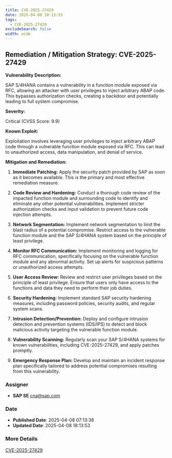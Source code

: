 ```yaml
---
title: CVE-2025-27429
date: 2025-04-08 18:13:53
tags:
  - CVE-2025-27429
excludeSearch: false
width: wide
---
```


## Remediation / Mitigation Strategy: CVE-2025-27429

**Vulnerability Description:**

SAP S/4HANA contains a vulnerability in a function module exposed via RFC, allowing an attacker with user privileges to inject arbitrary ABAP code. This bypasses authorization checks, creating a backdoor and potentially leading to full system compromise.

**Severity:**

Critical (CVSS Score: 9.9)

**Known Exploit:**

Exploitation involves leveraging user privileges to inject arbitrary ABAP code through a vulnerable function module exposed via RFC. This can lead to unauthorized access, data manipulation, and denial of service.

**Mitigation and Remediation:**

1.  **Immediate Patching:** Apply the security patch provided by SAP as soon as it becomes available. This is the primary and most effective remediation measure.

2.  **Code Review and Hardening:** Conduct a thorough code review of the impacted function module and surrounding code to identify and eliminate any other potential vulnerabilities. Implement stricter authorization checks and input validation to prevent future code injection attempts.

3.  **Network Segmentation:** Implement network segmentation to limit the blast radius of a potential compromise. Restrict access to the vulnerable function module and the SAP S/4HANA system based on the principle of least privilege.

4.  **Monitor RFC Communication:** Implement monitoring and logging for RFC communication, specifically focusing on the vulnerable function module and any abnormal activity. Set up alerts for suspicious patterns or unauthorized access attempts.

5.  **User Access Review:** Review and restrict user privileges based on the principle of least privilege. Ensure that users only have access to the functions and data they need to perform their job duties.

6.  **Security Hardening:** Implement standard SAP security hardening measures, including password policies, security audits, and regular system scans.

7.  **Intrusion Detection/Prevention:** Deploy and configure intrusion detection and prevention systems (IDS/IPS) to detect and block malicious activity targeting the vulnerable function module.

8.  **Vulnerability Scanning:** Regularly scan your SAP S/4HANA systems for known vulnerabilities, including CVE-2025-27429, and apply patches promptly.

9.  **Emergency Response Plan:** Develop and maintain an incident response plan specifically tailored to address potential compromises resulting from this vulnerability.

### Assigner
- **SAP SE** <cna@sap.com>

### Date
- **Published Date**: 2025-04-08 07:13:38
- **Updated Date**: 2025-04-08 18:13:53

### More Details
[CVE-2025-27429](https://www.cvedetails.com/cve/CVE-2025-27429)